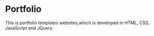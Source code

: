 # Portfolio
This is portfolio templates websites,which is developed in HTML, CSS, JavaScript and JQuery.
